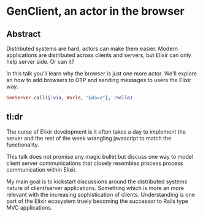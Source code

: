 # GenClient, an actor in the browser

## Abstract

Distributed systems are hard, actors can make them easier.
Modern applications are distributed across clients and servers,
but Elixir can only help server side.
Or can it?

In this talk you'll learn why the browser is just one more actor.
We'll explore an how to add browsers to OTP and sending messages to users the Elixir way.

```elixir
GenServer.call({:via, World, "@dave"}, :hello)
```

## tl:dr

The curse of Elixir development is it often takes a day to implement the server and the rest of the week wrangling javascript to match the functionality.

This talk does not promise any magic bullet but discuss one way to model client server communications that closely resembles process process communication within Elixir.

My main goal is to kickstart discussions around the distributed systems nature of client/server applications.
Something which is more an more relevant with the increasing sophistication of clients.
Understanding is one part of the Elixir ecosystem truely becoming the successor to Rails type MVC applications.
